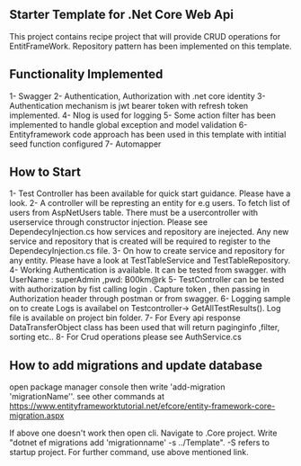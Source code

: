 Starter Template for .Net Core Web Api
--------------------------------------
This project contains recipe project that will provide CRUD operations for EntitFrameWork. Repository pattern has been implemented on this template.

Functionality Implemented 
--------------------
1- Swagger
2- Authentication, Authorization with .net core identity
3- Authentication mechanism is jwt bearer token with refresh token implemented.
4- Nlog is used for logging
5- Some action filter has been implemented to handle global exception and model validation
6- Entityframework code approach has been used in this template with intitial seed function configured
7- Automapper

How to Start
------------
1- Test Controller has been available for quick start guidance. Please have a look.
2- A controller will be represting an entity for e.g users. To fetch list of users from AspNetUsers table. There must be a usercontroller with userservice through constructor injection. Please see DependecyInjection.cs how services and repository are inejected. Any new service and repository that is created will be required to register to the DependecyInjection.cs file.
3- On how to create service and repository for any entity. Please have a look at TestTableService and TestTableRepository. 
4- Working Authentication is available. It can be tested from swagger. with UserName : superAdmin ,pwd: B00km@rk
5- TestController can be tested with authorization by fist calling login . Capture token , then passing in Authorization header through postman or from swagger. 
6- Logging sample on to create Logs is availabel on Testcontroller-> GetAllTestResults(). Log file is available on project bin folder.
7- For Every api response DataTransferObject class has been used that will return paginginfo ,filter, sorting etc..
8- For Crud operations please see AuthService.cs


How to add migrations and update database
-----------------------------------------
open package manager console then write 'add-migration 'migrationName''. see other commands at https://www.entityframeworktutorial.net/efcore/entity-framework-core-migration.aspx

If above one doesn't work then open cli. Navigate to .Core project. Write "dotnet ef migrations add 'migrationname' -s ../Template". -S refers to startup project. For further command, use above mentioned link.

